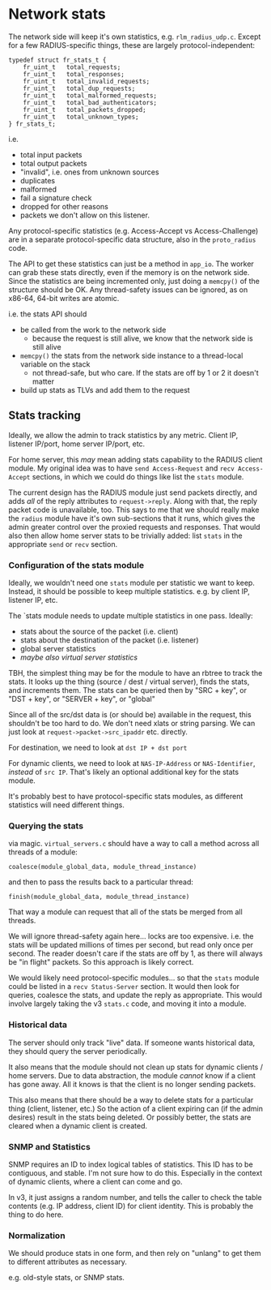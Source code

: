 # Network stats

The network side will keep it's own statistics, e.g. `rlm_radius_udp.c`.  Except for a few RADIUS-specific things, these are largely protocol-independent:

    typedef struct fr_stats_t {
        fr_uint_t	total_requests;
        fr_uint_t	total_responses;
        fr_uint_t	total_invalid_requests;
        fr_uint_t	total_dup_requests;
        fr_uint_t	total_malformed_requests;
        fr_uint_t	total_bad_authenticators;
        fr_uint_t	total_packets_dropped;
        fr_uint_t	total_unknown_types;
    } fr_stats_t;

i.e.

* total input packets
* total output packets
* "invalid", i.e. ones from unknown sources
* duplicates
* malformed
* fail a signature check
* dropped for other reasons
* packets we don't allow on this listener.

Any protocol-specific statistics (e.g. Access-Accept vs Access-Challenge) are in a separate protocol-specific data structure, also in the `proto_radius` code.

The API to get these statistics can just be a method in `app_io`.  The worker can grab these stats directly, even if the memory is on the network side.  Since the statistics are being incremented only, just doing a `memcpy()` of the structure should be OK.  Any thread-safety issues can be ignored, as on x86-64, 64-bit writes are atomic.

i.e. the stats API should

* be called from the work to the network side
  * because the request is still alive, we know that the network side is still alive
* `memcpy()` the stats from the network side instance to a thread-local variable on the stack
  * not thread-safe, but who care.  If the stats are off by 1 or 2 it doesn't matter
* build up stats as TLVs and add them to the request

## Stats tracking

Ideally, we allow the admin to track statistics by any metric.  Client IP, listener IP/port, home server IP/port, etc.

For home server, this *may* mean adding stats capability to the RADIUS client module.  My original idea was to have `send Access-Request` and `recv Access-Accept` sections, in which we could do things like list the `stats` module.

The current design has the RADIUS module just send packets directly, and adds *all* of the reply attributes to `request->reply`.  Along with that, the reply packet code is unavailable, too.  This says to me that we should really make the `radius` module have it's own sub-sections that it runs, which gives the admin  greater control over the proxied requests and responses.  That would also then allow home server stats to be trivially added: list `stats` in the appropriate `send` or `recv` section.

### Configuration of the stats module

Ideally, we wouldn't need one `stats` module per statistic we want to keep.  Instead, it should be possible to keep multiple statistics. e.g. by client IP, listener IP, etc.

The `stats module needs to update multiple statistics in one pass.  Ideally:

* stats about the source of the packet (i.e. client)
* stats about the destination of the packet (i.e. listener)
* global server statistics
* *maybe also virtual server statistics*

TBH, the simplest thing may be for the module to have an rbtree to track the stats.  It looks up the thing (source / dest / virtual server), finds the stats, and increments them.  The stats can be queried then by "SRC + key", or "DST + key", or "SERVER + key", or "global"

Since all of the src/dst data is (or should be) available in the request, this shouldn't be too hard to do.  We don't need xlats or string parsing.  We can just look at `request->packet->src_ipaddr` etc. directly.

For destination, we need to look at `dst IP + dst port`

For dynamic clients, we need to look at `NAS-IP-Address` or `NAS-Identifier`, *instead* of `src IP`.  That's likely an optional additional key for the stats module.

It's probably best to have protocol-specific stats modules, as different statistics will need different things.

### Querying the stats

via magic.  `virtual_servers.c` should have a way to call a method across all threads of a module:

    coalesce(module_global_data, module_thread_instance)

and then to pass the results back to a particular thread:

    finish(module_global_data, module_thread_instance)

That way a module can request that all of the stats be merged from all threads.

We will ignore thread-safety again here... locks are too expensive.  i.e. the stats will be updated millions of times per second, but read only once per second.  The reader doesn't care if the stats are off by 1, as there will always be "in flight" packets.  So this approach is likely correct.

We would likely need protocol-specific modules... so that the `stats` module could be listed in a `recv Status-Server` section.  It would then look for queries, coalesce the stats, and update the reply as appropriate.  This would involve largely taking the v3 `stats.c` code, and moving it into a module.

### Historical data

The server should only track "live" data.  If someone wants historical data, they should query the server periodically.

It also means that the module should not clean up stats for dynamic clients / home servers.  Due to data abstraction, the module *cannot* know if a client has gone away.  All it knows is that the client is no longer sending packets.

This also means that there should be a way to delete stats for a particular thing (client, listener, etc.)  So the action of a client expiring can (if the admin desires) result in the stats being deleted.  Or possibly better, the stats are cleared when a dynamic client is created.

### SNMP and Statistics

SNMP requires an ID to index logical tables of statistics.  This ID has to be contiguous, and stable.  I'm not sure how to do this.  Especially in the context of dynamic clients, where a client can come and go.

In v3, it just assigns a random number, and tells the caller to check the table contents (e.g. IP address, client ID) for client identity.  This is probably the thing to do here.

### Normalization

We should produce stats in one form, and then rely on "unlang" to get them to different attributes as necessary.

e.g. old-style stats, or SNMP stats.

